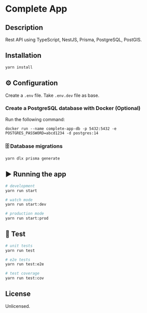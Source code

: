 # Complete App

## Description

Rest API using TypeScript, NestJS, Prisma, PostgreSQL, PostGIS.

## Installation

```bash
yarn install
```

## ⚙ Configuration

Create a `.env` file. Take `.env.dev` file as base.

### Create a PostgreSQL database with Docker (Optional)

Run the following command:

```
docker run --name complete-app-db -p 5432:5432 -e POSTGRES_PASSWORD=abcd1234 -d postgres:14
```

### 🗄 Database migrations

```bash
yarn dlx prisma generate
```

## ▶ Running the app

```bash
# development
yarn run start

# watch mode
yarn run start:dev

# production mode
yarn run start:prod
```

## 🧪 Test

```bash
# unit tests
yarn run test

# e2e tests
yarn run test:e2e

# test coverage
yarn run test:cov
```

## License

Unlicensed.
